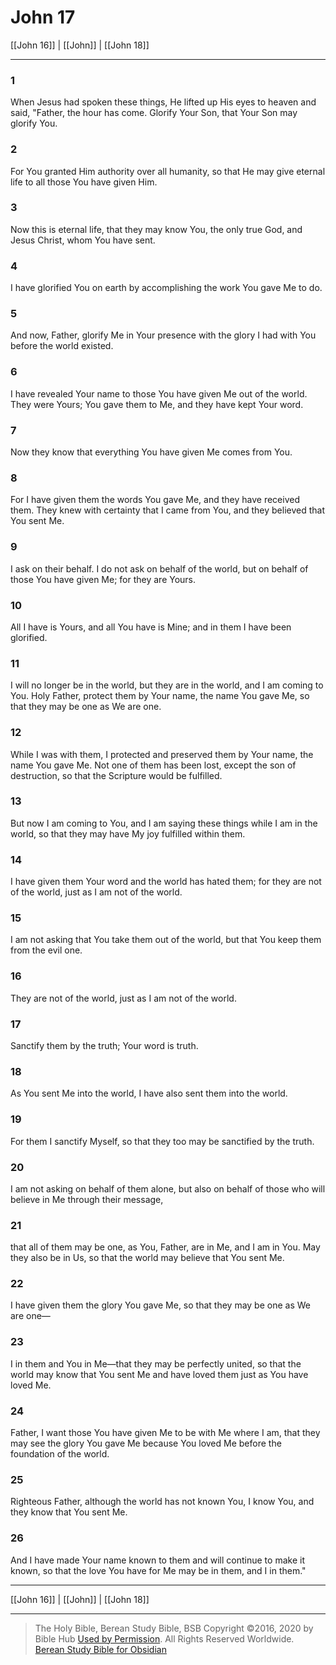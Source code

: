# John 17

[[John 16]] | [[John]] | [[John 18]]

---

### 1
When Jesus had spoken these things, He lifted up His eyes to heaven and said, "Father, the hour has come. Glorify Your Son, that Your Son may glorify You.

### 2
For You granted Him authority over all humanity, so that He may give eternal life to all those You have given Him.

### 3
Now this is eternal life, that they may know You, the only true God, and Jesus Christ, whom You have sent.

### 4
I have glorified You on earth by accomplishing the work You gave Me to do.

### 5
And now, Father, glorify Me in Your presence with the glory I had with You before the world existed.

### 6
I have revealed Your name to those You have given Me out of the world. They were Yours; You gave them to Me, and they have kept Your word.

### 7
Now they know that everything You have given Me comes from You.

### 8
For I have given them the words You gave Me, and they have received them. They knew with certainty that I came from You, and they believed that You sent Me.

### 9
I ask on their behalf. I do not ask on behalf of the world, but on behalf of those You have given Me; for they are Yours.

### 10
All I have is Yours, and all You have is Mine; and in them I have been glorified.

### 11
I will no longer be in the world, but they are in the world, and I am coming to You. Holy Father, protect them by Your name, the name You gave Me, so that they may be one as We are one.

### 12
While I was with them, I protected and preserved them by Your name, the name You gave Me. Not one of them has been lost, except the son of destruction, so that the Scripture would be fulfilled.

### 13
But now I am coming to You, and I am saying these things while I am in the world, so that they may have My joy fulfilled within them.

### 14
I have given them Your word and the world has hated them; for they are not of the world, just as I am not of the world.

### 15
I am not asking that You take them out of the world, but that You keep them from the evil one.

### 16
They are not of the world, just as I am not of the world.

### 17
Sanctify them by the truth; Your word is truth.

### 18
As You sent Me into the world, I have also sent them into the world.

### 19
For them I sanctify Myself, so that they too may be sanctified by the truth.

### 20
I am not asking on behalf of them alone, but also on behalf of those who will believe in Me through their message,

### 21
that all of them may be one, as You, Father, are in Me, and I am in You. May they also be in Us, so that the world may believe that You sent Me.

### 22
I have given them the glory You gave Me, so that they may be one as We are one—

### 23
I in them and You in Me—that they may be perfectly united, so that the world may know that You sent Me and have loved them just as You have loved Me.

### 24
Father, I want those You have given Me to be with Me where I am, that they may see the glory You gave Me because You loved Me before the foundation of the world.

### 25
Righteous Father, although the world has not known You, I know You, and they know that You sent Me.

### 26
And I have made Your name known to them and will continue to make it known, so that the love You have for Me may be in them, and I in them."

---

[[John 16]] | [[John]] | [[John 18]]

---

> The Holy Bible, Berean Study Bible, BSB
> Copyright &copy;2016, 2020 by Bible Hub
> [Used by Permission](https://berean.bible/terms.htm). All Rights Reserved Worldwide.
> [Berean Study Bible for Obsidian](https://github.com/gapmiss/berean-study-bible-for-obsidian)</small>

